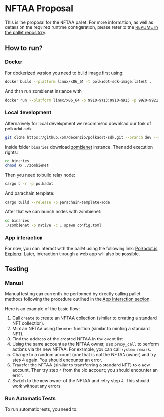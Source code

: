 # NFTAA Proposal

This is the proposal for the NFTAA pallet. For more information, as well as details on the required runtime configuration, please refer to the [README in the pallet repository](https://github.com/decenzio/nftaa/blob/main/README.md).

## How to run?

### Docker
For dockerized version you need to build image first using:

```sh
docker build --platform linux/x86_64 -t polkadot-sdk-image:latest .
```

And than run zombienet instance with:

```sh
docker run --platform linux/x86_64 -p 9910-9913:9910-9913 -p 9920-9921:9920-9921 --rm -it polkadot-sdk-image:latest
```

### Local development

Alternatively for local development we recommend download our fork of polkadot-sdk

```sh
git clone https://github.com/decenzio/polkadot-sdk.git --branch dev --recurse-submodules
```

Inside folder `binaries` download [zombienet](https://github.com/paritytech/zombienet/releases) instance. Then add execution rights:
```sh
cd binaries
chmod +x ./zombienet
```

Then you need to build relay node:
```sh
cargo b -r -p polkadot
```

And parachain template:
```sh
cargo build --release -p parachain-template-node
```

After that we can launch nodes with zombienet:
```sh
cd binaries
./zombienet -p native -c 1 spawn config.toml
```

### App interaction
For now, you can interact with the pallet using the following link: [Polkadot.js Explorer](https://polkadot.js.org/apps/?rpc=ws://127.0.0.1:9920#/explorer). Later, interaction through a web app will also be possible.

## Testing 

### Manual
Manual testing can currently be performed by directly calling pallet methods following the procedure outlined in the [App Interaction section](#app-interaction).

Here is an example of the basic flow:
1. Call `create` to create an NFTAA collection (similar to creating a standard NFT collection).
2. Mint an NFTAA using the `mint` function (similar to minting a standard NFT).
3. Find the address of the created NFTAA in the event list.
4. Using the same account as the NFTAA owner, use `proxy_call` to perform actions via the new NFTAA. For example, you can call `system remark`.
5. Change to a random account (one that is not the NFTAA owner) and try step 4 again. You should encounter an error.
6. Transfer the NFTAA (similar to transferring a standard NFT) to a new account. Then try step 4 from the old account; you should encounter an error.
7. Switch to the new owner of the NFTAA and retry step 4. This should work without any errors.

### Run Automatic Tests
To run automatic tests, you need to:

